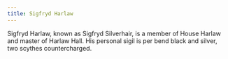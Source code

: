 ```yaml
---
title: Sigfryd Harlaw
---
```


Sigfryd Harlaw, known as Sigfryd Silverhair, is a member of House Harlaw and master of Harlaw Hall. His personal sigil is per bend black and silver, two scythes countercharged. 


